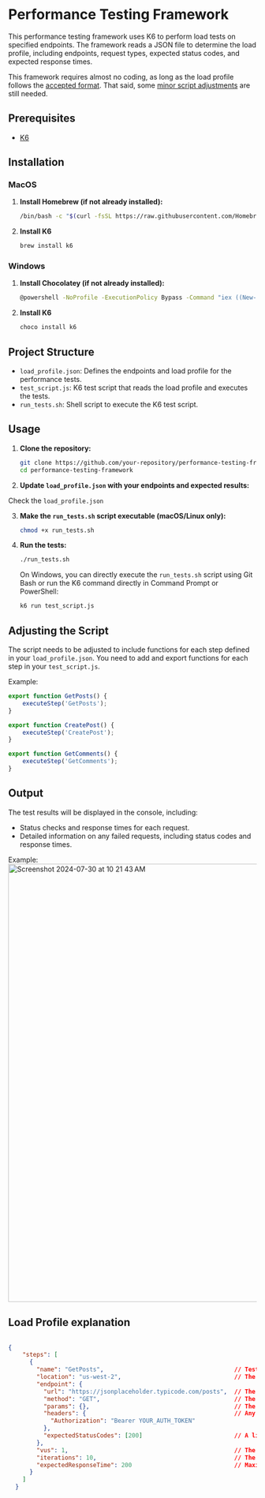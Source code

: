 # Performance Testing Framework

This performance testing framework uses K6 to perform load tests on specified endpoints. The framework reads a JSON file to determine the load profile, including endpoints, request types, expected status codes, and expected response times. 

This framework requires almost no coding, as long as the load profile follows the [accepted format](https://github.com/mohsenny/performance-testing-framework/tree/main?tab=readme-ov-file#load-profile-explanation). That said, some [minor script adjustments](https://github.com/mohsenny/performance-testing-framework/tree/main?tab=readme-ov-file#adjusting-the-script) are still needed.

## Prerequisites
- [K6](https://k6.io/docs/getting-started/installation/)

## Installation

### MacOS

1. **Install Homebrew (if not already installed):**
   ```sh
   /bin/bash -c "$(curl -fsSL https://raw.githubusercontent.com/Homebrew/install/HEAD/install.sh)"
    ```

2. **Install K6**
    ```sh
    brew install k6
    ```

### Windows

1. **Install Chocolatey (if not already installed):**
    ```sh
    @powershell -NoProfile -ExecutionPolicy Bypass -Command "iex ((New-Object System.Net.WebClient).DownloadString('https://chocolatey.org/install.ps1'))" && SET PATH=%PATH%;%ALLUSERSPROFILE%\chocolatey\bin
    ```
2. **Install K6**
    ```sh
    choco install k6
    ```

## Project Structure

- `load_profile.json`: Defines the endpoints and load profile for the performance tests.
- `test_script.js`: K6 test script that reads the load profile and executes the tests.
- `run_tests.sh`: Shell script to execute the K6 test script.

## Usage

1. **Clone the repository:**
    ```sh
    git clone https://github.com/your-repository/performance-testing-framework.git
    cd performance-testing-framework
    ```

2. **Update `load_profile.json` with your endpoints and expected results:**

Check the `load_profile.json`

3. **Make the `run_tests.sh` script executable (macOS/Linux only):**
    ```sh
    chmod +x run_tests.sh
    ```

4. **Run the tests:**
    ```sh
    ./run_tests.sh
    ```
    On Windows, you can directly execute the `run_tests.sh` script using Git Bash or run the K6 command directly in Command Prompt or PowerShell:

    ```sh
    k6 run test_script.js
    ```

## Adjusting the Script

The script needs to be adjusted to include functions for each step defined in your `load_profile.json`. You need to add and export functions for each step in your `test_script.js`.

Example:

```javascript
export function GetPosts() {
    executeStep('GetPosts');
}

export function CreatePost() {
    executeStep('CreatePost');
}

export function GetComments() {
    executeStep('GetComments');
}
```

## Output
The test results will be displayed in the console, including:

- Status checks and response times for each request.
- Detailed information on any failed requests, including status codes and response times.

Example: 
<img width="888" alt="Screenshot 2024-07-30 at 10 21 43 AM" src="https://github.com/user-attachments/assets/5e6e49ee-15fc-463b-8b15-df4ec2c32875">

## Load Profile explanation
```json

{
    "steps": [
      {
        "name": "GetPosts",                                     // Test scenario's name
        "location": "us-west-2",                                // The location from which the requests are sent from
        "endpoint": {                                           
          "url": "https://jsonplaceholder.typicode.com/posts",  // The URL under test
          "method": "GET",                                      // The method to call the API with
          "params": {},                                         // The request's payload
          "headers": {                                          // Any required headers
            "Authorization": "Bearer YOUR_AUTH_TOKEN"
          },
          "expectedStatusCodes": [200]                          // A list of accepted status codes
        },
        "vus": 1,                                               // The number of parallel Virtual Users; When "1" requsts are sent sequentially
        "iterations": 10,                                       // The number of requests per VU
        "expectedResponseTime": 200                             // Maximum resposne time 
      }
    ]
  }
```

